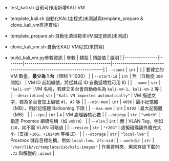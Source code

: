 - test_kali.sh 目前可作用新增KALI VM
- template_kali.sh 自動化KALI主程式(未測試與template_prepare & clone_kali_vm有連貫性)
- template_prepare.sh 自動化清理範本VM固定資訊(未測試)
- clone_kali_vm.sh  自動化KALI VM程式(未撰寫)

- build_kali_vm.py參數資訊
| 參數           | 類型   | 預設值                                  | 說明                                                                 |
|----------------|--------|------------------------------------------|----------------------------------------------------------------------|
| `--count`      | `int`  | `1`                                      | 要建立的 VM 數量，**最少為 1 台**（限制 1-1000）                    |
| `--start-id`   | `int`  | 無（自動從 `100` 開始）                  | VM ID 起始編號，將從其起 ID 自動遞增找可用 ID                        |
| `--name`       | `str`  | `"kali-vm"`                              | VM 名稱，若建立多台會自動命名為 `kali-vm-1`、`kali-vm-2` 等         |
| `--description`| `str`  | `"Kali VM imported automatically"`       | VM 描述文字，若為多台會加上編號 `#1`、`#2` 等                        |
| `--min-mem`    | `int`  | `4096`                                   | 最小記憶體（MB），用於記憶體 Ballooning 下限                         |
| `--max-mem`    | `int`  | `8192`                                   | 最大記憶體（MB）                                                     |
| `--cpu`        | `int`  | `4`                                      | VM 處理器核心數                                                      |
| `--bridge`     | `str`  | `"vmbr0"`                                | 指定 Proxmox 網橋名稱（如 `vmbr0`）                                 |
| `--vlan`       | `int`  | 無                                       | VLAN Tag，例如 `110`，如不需 VLAN 可略過                            |
| `--resize`     | `str`  | `"+20G"`                                 | 虛擬磁碟額外擴充大小（支援 `+10G`、`+10240M` 等格式）               |
| `--storage`    | `str`  | `"local-lvm"`                            | Proxmox 儲存目標名稱，例如 `local-lvm`、`zfs-ssd`                    |
| `--workdir`    | `str`  | `"/var/lib/vz/template/iso/kali-images"` | 作業資料夾，用來存放下載的 `.7z` 和解壓的 `.qcow2`                  |

